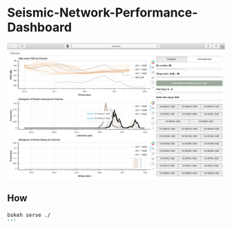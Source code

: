 # Seismic-Network-Performance-Dashboard
![Example of the channel tab for seismic network performance dashboard showing latency for station CH.BNALP](example.png)

## How
````bash
bokeh serve ./
```
